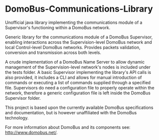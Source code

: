 # DomoBus-Communications-Library
Unofficial java library implementing the communications module of a Supervisor's functioning within a DomoBus network.

Generic library for the communications module of a DomoBus Supervisor,
enabling interactions across the Supervision-level DomoBus network and
local Control-level DomoBus networks.
Provides packets validation, conversion and transmission across both levels.

A crude implementation of a DomoBus Name Server to allow dynamic management
of the Supervision-level network's nodes is included under the tests folder.
A basic Supervisor implementing the library's API calls is also provided, 
it includes a CLI and allows for manual introduction of commands or executing
a list of commands supplied through a specified file. Supervisors do need a
configuration file to properly operate within the network, therefore a generic
configuration file is left inside the DomoBus Supervisor folder.


This project is based upon the currently available DomoBus specifications and documentation, but is however unaffiliated with the DomoBus technology.

For more information about DomoBus and its components see: http://www.domobus.net/.
